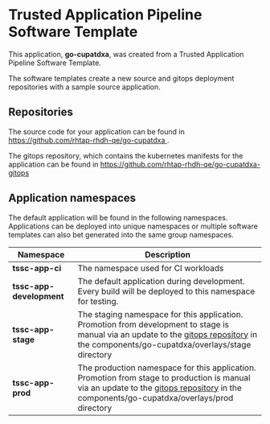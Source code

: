 # Trusted Application Pipeline Software Template

This application, **go-cupatdxa**, was created from a Trusted Application Pipeline Software Template.

The software templates create a new source and gitops deployment repositories with a sample source application. 

## Repositories

The source code for your application can be found in [https://github.com/rhtap-rhdh-qe/go-cupatdxa ](https://github.com/rhtap-rhdh-qe/go-cupatdxa ).
 
The gitops repository, which contains the kubernetes manifests for the application can be found in 
[https://github.com/rhtap-rhdh-qe/go-cupatdxa-gitops ](https://github.com/rhtap-rhdh-qe/go-cupatdxa-gitops ) 

## Application namespaces 

The default application will be found in the following namespaces. Applications can be deployed into unique namespaces or multiple software templates can also bet generated into the same group namespaces.  

|  Namespace   |  Description   |  
| -------- | -------- |
| **tssc-app-ci** | The namespace used for CI workloads |
| **tssc-app-development** | The default application during development. Every build will be deployed to this namespace for testing. |
| **tssc-app-stage** | The staging namespace for this application. Promotion from development to stage is manual via an update to the [gitops repository](https://github.com/rhtap-rhdh-qe/go-cupatdxa-gitops ) in the components/go-cupatdxa/overlays/stage directory |
| **tssc-app-prod** | The production namespace for this application. Promotion from stage to production is manual via an update to the [gitops repository](https://github.com/rhtap-rhdh-qe/go-cupatdxa-gitops ) in the components/go-cupatdxa/overlays/prod directory |